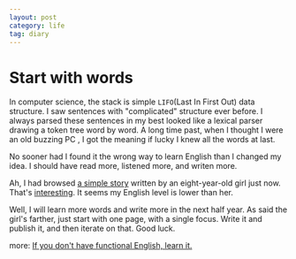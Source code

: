 ```yaml
---
layout: post
category: life
tag: diary
---
```


Start with words
===

In computer science, the stack is simple `LIFO`(Last In First Out) data structure.
I saw sentences with "complicated" structure ever before.
I always parsed these sentences in my best looked like a lexical parser drawing a token tree word by word.
A long time past, when I thought I were an old buzzing PC , I got the meaning if lucky I knew all the words at last.

No sooner had I found it the wrong way to learn English than I changed my idea.
I should have read more, listened more, and writen more.

Ah, I had browsed [a simple story](http://bizbox.ca/kidlet/) written by an eight-year-old girl just now.
That's [interesting](http://justinjackson.ca/words.html).
It seems my English level is lower than her.

Well, I will learn more words and write more in the next half year.
As said the girl's farther, just start with one page, with a single focus. Write it and publish it, and then iterate on that.
Good luck.

more: [If you don't have functional English, learn it.](http://www.catb.org/esr/faqs/hacker-howto.html#skills4)
